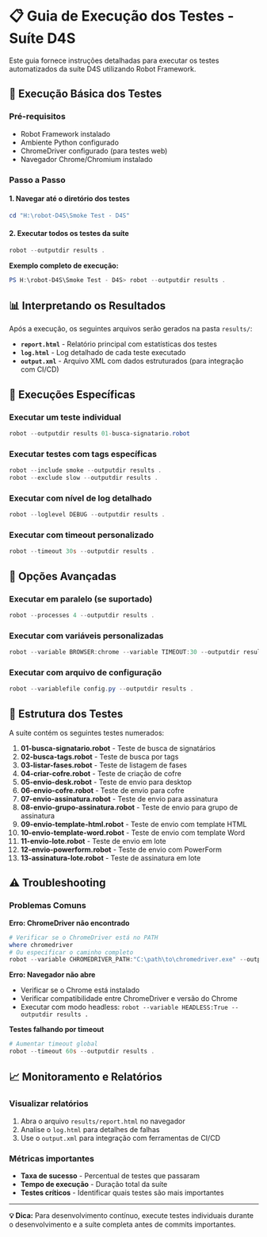 # 📋 Guia de Execução dos Testes - Suíte D4S

Este guia fornece instruções detalhadas para executar os testes automatizados da suíte D4S utilizando Robot Framework.

## 🚀 Execução Básica dos Testes

### Pré-requisitos
- Robot Framework instalado
- Ambiente Python configurado
- ChromeDriver configurado (para testes web)
- Navegador Chrome/Chromium instalado

### Passo a Passo

#### 1. **Navegar até o diretório dos testes**
```powershell
cd "H:\robot-D4S\Smoke Test - D4S"
```

#### 2. **Executar todos os testes da suíte**
```powershell
robot --outputdir results .
```

**Exemplo completo de execução:**
```powershell
PS H:\robot-D4S\Smoke Test - D4S> robot --outputdir results .
```

## 📊 Interpretando os Resultados

Após a execução, os seguintes arquivos serão gerados na pasta `results/`:

- **`report.html`** - Relatório principal com estatísticas dos testes
- **`log.html`** - Log detalhado de cada teste executado
- **`output.xml`** - Arquivo XML com dados estruturados (para integração com CI/CD)

## 🎯 Execuções Específicas

### Executar um teste individual
```powershell
robot --outputdir results 01-busca-signatario.robot
```

### Executar testes com tags específicas
```powershell
robot --include smoke --outputdir results .
robot --exclude slow --outputdir results .
```

### Executar com nível de log detalhado
```powershell
robot --loglevel DEBUG --outputdir results .
```

### Executar com timeout personalizado
```powershell
robot --timeout 30s --outputdir results .
```

## 🔧 Opções Avançadas

### Executar em paralelo (se suportado)
```powershell
robot --processes 4 --outputdir results .
```

### Executar com variáveis personalizadas
```powershell
robot --variable BROWSER:chrome --variable TIMEOUT:30 --outputdir results .
```

### Executar com arquivo de configuração
```powershell
robot --variablefile config.py --outputdir results .
```

## 📁 Estrutura dos Testes

A suíte contém os seguintes testes numerados:

1. **01-busca-signatario.robot** - Teste de busca de signatários
2. **02-busca-tags.robot** - Teste de busca por tags
3. **03-listar-fases.robot** - Teste de listagem de fases
4. **04-criar-cofre.robot** - Teste de criação de cofre
5. **05-envio-desk.robot** - Teste de envio para desktop
6. **06-envio-cofre.robot** - Teste de envio para cofre
7. **07-envio-assinatura.robot** - Teste de envio para assinatura
8. **08-envio-grupo-assinatura.robot** - Teste de envio para grupo de assinatura
9. **09-envio-template-html.robot** - Teste de envio com template HTML
10. **10-envio-template-word.robot** - Teste de envio com template Word
11. **11-envio-lote.robot** - Teste de envio em lote
12. **12-envio-powerform.robot** - Teste de envio com PowerForm
13. **13-assinatura-lote.robot** - Teste de assinatura em lote

## ⚠️ Troubleshooting

### Problemas Comuns

**Erro: ChromeDriver não encontrado**
```powershell
# Verificar se o ChromeDriver está no PATH
where chromedriver
# Ou especificar o caminho completo
robot --variable CHROMEDRIVER_PATH:"C:\path\to\chromedriver.exe" --outputdir results .
```

**Erro: Navegador não abre**
- Verificar se o Chrome está instalado
- Verificar compatibilidade entre ChromeDriver e versão do Chrome
- Executar com modo headless: `robot --variable HEADLESS:True --outputdir results .`

**Testes falhando por timeout**
```powershell
# Aumentar timeout global
robot --timeout 60s --outputdir results .
```

## 📈 Monitoramento e Relatórios

### Visualizar relatórios
1. Abra o arquivo `results/report.html` no navegador
2. Analise o `log.html` para detalhes de falhas
3. Use o `output.xml` para integração com ferramentas de CI/CD

### Métricas importantes
- **Taxa de sucesso** - Percentual de testes que passaram
- **Tempo de execução** - Duração total da suíte
- **Testes críticos** - Identificar quais testes são mais importantes

---

**💡 Dica:** Para desenvolvimento contínuo, execute testes individuais durante o desenvolvimento e a suíte completa antes de commits importantes.
